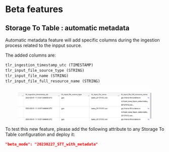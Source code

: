 # Beta features

## Storage To Table : automatic metadata

Automatic metadata feature will add specific columns during the ingestion process related to the inpput source.

The added columns are:

```python
tlr_ingestion_timestamp_utc (TIMESTAMP)
tlr_input_file_source_type (STRING)
tlr_input_file_name (STRING)
tlr_input_file_full_resource_name (STRING)
```

<figure><img src="../../.gitbook/assets/image (5).png" alt=""><figcaption></figcaption></figure>

To test this new feature, please add the following attribute to any Storage To Table configuration and deploy it:

```json
"beta_mode": "20230227_STT_with_metadata"
```
